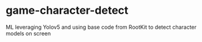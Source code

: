 # game-character-detect
ML leveraging Yolov5 and using base code from RootKit to detect character models on screen
